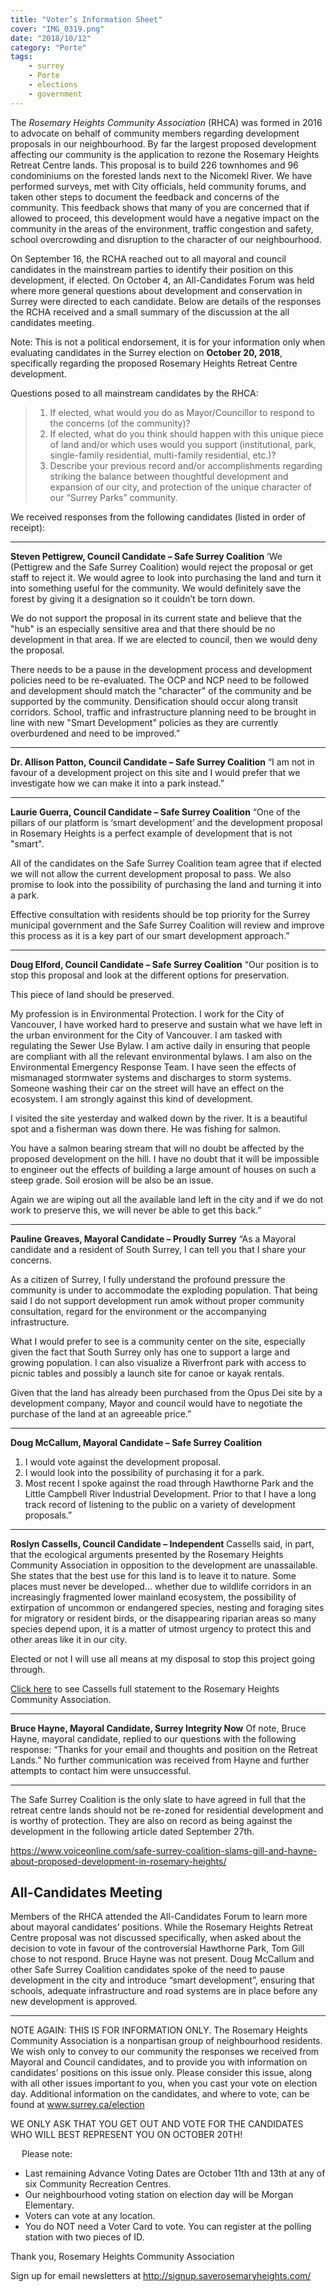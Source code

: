 ```yaml
---
title: "Voter’s Information Sheet"
cover: "IMG_0319.png"
date: "2018/10/12"
category: "Porte"
tags:
    - surrey
    - Porte
    - elections
    - government
---
```


The _Rosemary Heights Community Association_ (RHCA) was formed in 2016 to advocate on behalf of community members regarding development proposals in our neighbourhood.  By far the largest proposed development affecting our community is the application to rezone the Rosemary Heights Retreat Centre lands.  This proposal is to build 226 townhomes and 96 condominiums on the forested lands next to the Nicomekl River. We have performed surveys, met with City officials, held community forums, and taken other steps to document the feedback and concerns of the community.  This feedback shows that many of you are concerned that if allowed to proceed, this development would have a negative impact on the community in the areas of the environment, traffic congestion and safety, school overcrowding and disruption to the character of our neighbourhood.

On September 16, the RCHA reached out to all mayoral and council candidates in the mainstream parties to identify their position on this development, if elected.  On October 4, an All-Candidates Forum was held where more general questions about development and conservation in Surrey were directed to each candidate.  Below are details of the responses the RCHA received and a small summary of the discussion at the all candidates meeting.

Note: This is not a political endorsement, it is for your information only when evaluating candidates in the Surrey election on **October 20, 2018**, specifically regarding the proposed Rosemary Heights Retreat Centre development.

Questions posed to all mainstream candidates by the RHCA:

>1.	If elected, what would you do as Mayor/Councillor to respond to the concerns (of the community)?
>2.	If elected, what do you think should happen with this unique piece of land and/or which uses would you support (institutional, park, single-family residential, multi-family residential, etc.)?
>3.	Describe your previous record and/or accomplishments regarding striking the balance between thoughtful development and expansion of our city, and protection of the unique character of our “Surrey Parks” community.

We received responses from the following candidates (listed in order of receipt):

****************************
**Steven Pettigrew, Council Candidate – Safe Surrey Coalition**
‘We (Pettigrew and the Safe Surrey Coalition) would reject the proposal or get staff to reject it.
We would agree to look into purchasing the land and turn it into something useful for the community.
We would definitely save the forest by giving it a designation so it couldn’t be torn down.
 
We do not support the proposal in its current state and believe that the "hub" is an especially sensitive area and that there should be no development in that area. If we are elected to council, then we would deny the proposal.

There needs to be a pause in the development process and development policies need to be re-evaluated. The OCP and NCP need to be followed and development should match the "character" of the community and be supported by the community. Densification should occur along transit corridors. School, traffic and infrastructure planning need to be brought in line with new "Smart Development" policies as they are currently overburdened and need to be improved.”

****************************

**Dr. Allison Patton, Council Candidate – Safe Surrey Coalition**
“I am not in favour of a development project on this site and I would prefer that we investigate how we can make it into a park instead.”

****************************
**Laurie Guerra, Council Candidate – Safe Surrey Coalition**
“One of the pillars of our platform is ‘smart development’ and the development proposal in Rosemary Heights is a perfect example of development that is not "smart".
 
All of the candidates on the Safe Surrey Coalition team agree that if elected we will not allow the current development proposal to pass. We also promise to look into the possibility of purchasing the land and turning it into a park.
 
Effective consultation with residents should be top priority for the Surrey municipal government and the Safe Surrey Coalition will review and improve this process as it is a key part of our smart development approach.”

****************************
**Doug Elford, Council Candidate – Safe Surrey Coalition**
“Our position is to stop this proposal and look at the different options for preservation. 
 
This piece of land should be preserved. 
 
My profession is in Environmental Protection. I work for the City of Vancouver, I have worked hard to preserve and sustain what we have left in the urban environment for the City of Vancouver. I am tasked with regulating the Sewer Use Bylaw. I am active daily in ensuring that people are compliant with all the relevant environmental bylaws. I am also on the Environmental Emergency Response Team. I have seen the effects of mismanaged stormwater systems and discharges to storm systems. Someone washing their car on the street will have an effect on the ecosystem. 
I am strongly against this kind of development. 
 
I visited the site yesterday and walked down by the river. It is a beautiful spot and a fisherman was down there. He was fishing for salmon. 
 
You have a salmon bearing stream that will no doubt be affected by the proposed development on the hill. I have no doubt that it will be impossible to engineer out the effects of building a large amount of houses on such a steep grade. Soil erosion will be also be an issue. 
 
Again we are wiping out all the available land left in the city and if we do not work to preserve this, we will never be able to get this back.” 

****************************
**Pauline Greaves, Mayoral Candidate – Proudly Surrey**
“As a Mayoral candidate and a resident of South Surrey, I can tell you that I share your concerns. 
 
As a citizen of Surrey, I fully understand the profound pressure the community is under to accommodate the exploding population. That being said I do not support development run amok without proper community consultation, regard for the environment or the accompanying infrastructure.
 
What I would prefer to see is a community center on the site, especially given the fact that South Surrey only has one to support a large and growing population. I can also visualize a Riverfront park with access to picnic tables and possibly a launch site for canoe or kayak rentals. 
 
Given that the land has already been purchased from the Opus Dei site by a development company, Mayor and council would have to negotiate the purchase of the land at an agreeable price.”

****************************
**Doug McCallum, Mayoral Candidate – Safe Surrey Coalition**
1.	I would vote against the development proposal. 
2.	I would look into the possibility of purchasing it for a park. 
3.	Most recent I spoke against the road through Hawthorne Park and the Little Campbell River Industrial Development.  Prior to that I have a long track record of listening to the public on a variety of development proposals.” 

****************************
**Roslyn Cassells, Council Candidate – Independent**
Cassells said, in part, that the ecological arguments presented by the Rosemary Heights Community Association in opposition to the development are unassailable.  She states that the best use for this land is to leave it to nature.  Some places must never be developed... whether due to wildlife corridors in an increasingly fragmented lower mainland ecosystem, the possibility of extirpation of uncommon or endangered species, nesting and foraging sites for migratory or resident birds, or the disappearing riparian areas so many species depend upon, it is a matter of utmost urgency to protect this and other areas like it in our city.

Elected or not I will use all means at my disposal to stop this project going through.

[Click here](roslyn-cassells.pdf) to see Cassells full statement to the Rosemary Heights Community Association.

****************************
**Bruce Hayne, Mayoral Candidate, Surrey Integrity Now**
Of note, Bruce Hayne, mayoral candidate, replied to our questions with the following response:
“Thanks for your email and thoughts and position on the Retreat Lands.”  No further communication was received from Hayne and further attempts to contact him were unsuccessful.

**************************** 
The Safe Surrey Coalition is the only slate to have agreed in full that the retreat centre lands should not be re-zoned for residential development and is worthy of protection.  They are also on record as being against the development in the following article dated September 27th.  
 
https://www.voiceonline.com/safe-surrey-coalition-slams-gill-and-hayne-about-proposed-development-in-rosemary-heights/

## All-Candidates Meeting
Members of the RHCA attended the All-Candidates Forum to learn more about mayoral candidates’ positions.  While the Rosemary Heights Retreat Centre proposal was not discussed specifically, when asked about the decision to vote in favour of the controversial Hawthorne Park, Tom Gill chose to not respond.  Bruce Hayne was not present.  Doug McCallum and other Safe Surrey Coalition candidates spoke of the need to pause development in the city and introduce “smart development”, ensuring that schools, adequate infrastructure and road systems are in place before any new development is approved.

**************************** 
NOTE AGAIN: THIS IS FOR INFORMATION ONLY.  The Rosemary Heights Community Association is a nonpartisan group of neighbourhood residents.  We wish only to convey to our community the responses we received from Mayoral and Council candidates, and to provide you with information on candidates’ positions on this issue only.  Please consider this issue, along with all other issues important to you, when you cast your vote on election day.  Additional information on the candidates, and where to vote, can be found at www.surrey.ca/election 
 
WE ONLY ASK THAT YOU GET OUT AND VOTE FOR THE CANDIDATES WHO WILL BEST REPRESENT YOU ON OCTOBER 20TH!

 
Please note: 
-	Last remaining Advance Voting Dates are October 11th and 13th at any of six Community Recreation Centres.
-	Our neighbourhood voting station on election day will be Morgan Elementary.
-	Voters can vote at any location.  
-	You do NOT need a Voter Card to vote.  You can register at the polling station with two pieces of ID.

Thank you,
Rosemary Heights Community Association

Sign up for email newsletters at http://signup.saverosemaryheights.com/

